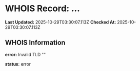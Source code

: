 # WHOIS Record: ...

**Last Updated:** 2025-10-29T03:30:07.113Z
**Checked At:** 2025-10-29T03:30:07.113Z

## WHOIS Information

**error:** Invalid TLD ""

**status:** error

